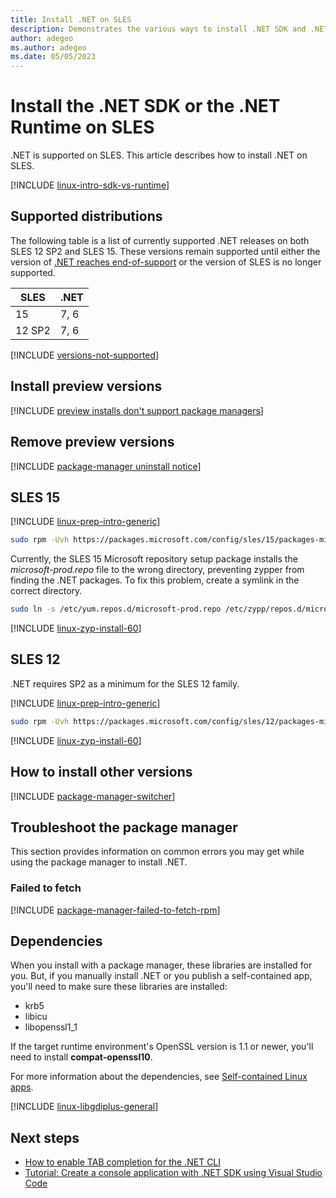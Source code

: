 ```yaml
---
title: Install .NET on SLES
description: Demonstrates the various ways to install .NET SDK and .NET Runtime on SLES.
author: adegeo
ms.author: adegeo
ms.date: 05/05/2023
---
```


# Install the .NET SDK or the .NET Runtime on SLES

.NET is supported on SLES. This article describes how to install .NET on SLES.

[!INCLUDE [linux-intro-sdk-vs-runtime](includes/linux-intro-sdk-vs-runtime.md)]

## Supported distributions

The following table is a list of currently supported .NET releases on both SLES 12 SP2 and SLES 15. These versions remain supported until either the version of [.NET reaches end-of-support](https://dotnet.microsoft.com/platform/support/policy/dotnet-core) or the version of SLES is no longer supported.

| SLES   | .NET |
|--------|------|
| 15     | 7, 6 |
| 12 SP2 | 7, 6 |

[!INCLUDE [versions-not-supported](includes/versions-not-supported.md)]

## Install preview versions

[!INCLUDE [preview installs don't support package managers](./includes/linux-install-previews.md)]

## Remove preview versions

[!INCLUDE [package-manager uninstall notice](./includes/linux-uninstall-preview-info.md)]

## SLES 15

[!INCLUDE [linux-prep-intro-generic](includes/linux-prep-intro-generic.md)]

```bash
sudo rpm -Uvh https://packages.microsoft.com/config/sles/15/packages-microsoft-prod.rpm
```

Currently, the SLES 15 Microsoft repository setup package installs the *microsoft-prod.repo* file to the wrong directory, preventing zypper from finding the .NET packages. To fix this problem, create a symlink in the correct directory.

```bash
sudo ln -s /etc/yum.repos.d/microsoft-prod.repo /etc/zypp/repos.d/microsoft-prod.repo
```

[!INCLUDE [linux-zyp-install-60](includes/linux-install-60-zyp.md)]

## SLES 12

.NET requires SP2 as a minimum for the SLES 12 family.

[!INCLUDE [linux-prep-intro-generic](includes/linux-prep-intro-generic.md)]

```bash
sudo rpm -Uvh https://packages.microsoft.com/config/sles/12/packages-microsoft-prod.rpm
```

[!INCLUDE [linux-zyp-install-60](includes/linux-install-60-zyp.md)]

## How to install other versions

[!INCLUDE [package-manager-switcher](./includes/package-manager-heading-hack-pkgname.md)]

## Troubleshoot the package manager

This section provides information on common errors you may get while using the package manager to install .NET.

### Failed to fetch

[!INCLUDE [package-manager-failed-to-fetch-rpm](includes/package-manager-failed-to-fetch-rpm.md)]

## Dependencies

When you install with a package manager, these libraries are installed for you. But, if you manually install .NET or you publish a self-contained app, you'll need to make sure these libraries are installed:

- krb5
- libicu
- libopenssl1_1

If the target runtime environment's OpenSSL version is 1.1 or newer, you'll need to install **compat-openssl10**.

For more information about the dependencies, see [Self-contained Linux apps](https://github.com/dotnet/core/blob/main/Documentation/self-contained-linux-apps.md).

[!INCLUDE [linux-libgdiplus-general](includes/linux-libgdiplus-general.md)]

## Next steps

- [How to enable TAB completion for the .NET CLI](../tools/enable-tab-autocomplete.md)
- [Tutorial: Create a console application with .NET SDK using Visual Studio Code](../tutorials/with-visual-studio-code.md)
